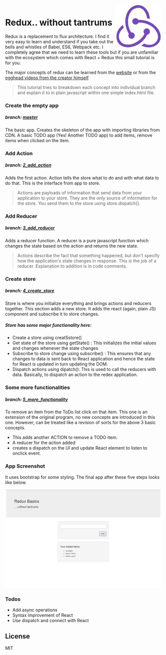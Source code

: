 <img src="https://github.com/tanaypratap/redux-without-tantrums/blob/master/img-for-readme/redux.jpg" width="150" align="right">

Redux.. without tantrums
====================

Redux is a replacement to flux architecture. I find it very easy to learn and understand if you take out the bells and whistles of Babel, ES6, Webpack etc. I completely agree that we need to learn these tools but if you are unfamiliar with the ecosystem which comes with React + Redux this small tutorial is for you. 

The major concepts of redux can be learned from the [website](http://redux.js.org/) or from the [egghead videos from the creator himself](https://egghead.io/courses/getting-started-with-redux)


> This tutorial tries to breakdown each concept into individual branch
> and explain it to in plain javascript
> within one simple index.html file. 

### Create the empty app
##### branch: [master](https://github.com/tanaypratap/redux-without-tantrums/tree/master)
The basic app. Creates the skeleton of the app with importing libraries from CDN.
A basic TODO app (Yes! Another TODO app) to add items, remove items when clicked on the item. 

### Add Action
##### branch: [2_add_action](https://github.com/tanaypratap/redux-without-tantrums/tree/2_add_action)
Adds the first action. Action tells the store what to do and with what data to do that. This is the interface from app to store.

>Actions are payloads of information that send data from your application to your store. They are the only source of information for the store. You send them to the store using store.dispatch().

### Add Reducer
##### branch: [3_add_reducer](https://github.com/tanaypratap/redux-without-tantrums/tree/3_add_reducer)
Adds a reducer function. A reducer is a pure javascript function which changes the state based on the action and returns the new state.
>Actions describe the fact that something happened, but don't specify how the application's state changes in response. This is the job of a reducer.
Explanation to addition is in code comments.

### Create store
##### branch: [4_create_store](https://github.com/tanaypratap/redux-without-tantrums/tree/4_create_store)
Store is where you initialize everything and brings actions and reducers together. This section adds a new store. It adds the react (again, plain JS) component and subscribe it to store changes.

##### Store has some major functionality here:
 * Create a store using creatSstore() 
 * Get state of the store using getState() : This initializes the initial values and changes whenever the state changes
 * Subscribe to store change using subscribe() : This ensures that any changes to data is sent back to React application and hence the state for React is updated in turn updating the DOM.
 * Dispatch actions using dipatch(): This is used to call the reducers with data. Basically, to dispatch an action to the redex application.

### Some more functionalities
##### branch: [5_more_functionality](https://github.com/tanaypratap/redux-without-tantrums/tree/5_more_functionality)
To remove an item from the ToDo list click on that item. This one is an extension of the original program, no new concepts are introduced in this one. However, can be treated like a revision of sorts for the above 3 basic concepts.
* This adds another ACTION to remove a TODO item.
* A reducer for the action added 
* creates a dispatch on the UI and update React element to listen to onclick event.

### App Screenshot
It uses bootstrap for some styling. The final app after these five steps looks like below.

<img src="https://github.com/tanaypratap/redux-without-tantrums/blob/master/img-for-readme/screen-shot.JPG">


### Todos

 - Add async operations
 - Syntax improvement of React
 - Use dispatch and connect with React


License
----

MIT
